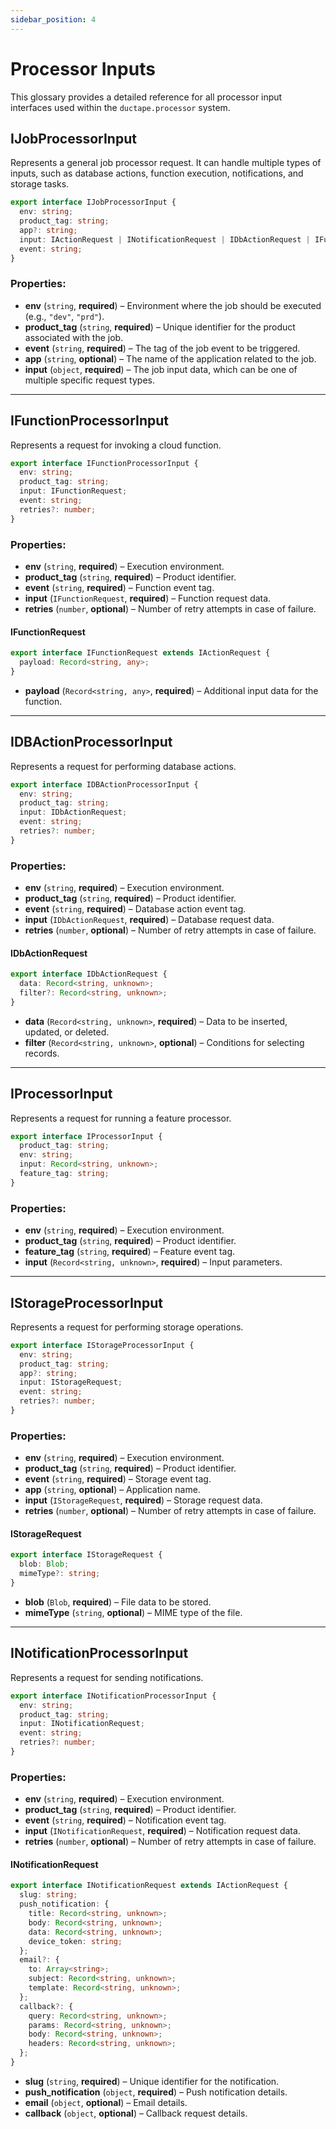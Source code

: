 ```yaml
---
sidebar_position: 4
---
```


# Processor Inputs  

This glossary provides a detailed reference for all processor input interfaces used within the `ductape.processor` system.  

## IJobProcessorInput  
Represents a general job processor request. It can handle multiple types of inputs, such as database actions, function execution, notifications, and storage tasks.  

```typescript
export interface IJobProcessorInput {
  env: string;
  product_tag: string;
  app?: string;
  input: IActionRequest | INotificationRequest | IDbActionRequest | IFunctionRequest | IStorageRequest | Record<string, unknown>;
  event: string;
}
```
### Properties:  
- **env** (`string`, **required**) – Environment where the job should be executed (e.g., `"dev"`, `"prd"`).  
- **product_tag** (`string`, **required**) – Unique identifier for the product associated with the job.  
- **event** (`string`, **required**) – The tag of the job event to be triggered.  
- **app** (`string`, **optional**) – The name of the application related to the job.  
- **input** (`object`, **required**) – The job input data, which can be one of multiple specific request types.  

---

## IFunctionProcessorInput  
Represents a request for invoking a cloud function.  

```typescript
export interface IFunctionProcessorInput {
  env: string;
  product_tag: string;
  input: IFunctionRequest;
  event: string;
  retries?: number;
}
```
### Properties:  
- **env** (`string`, **required**) – Execution environment.  
- **product_tag** (`string`, **required**) – Product identifier.  
- **event** (`string`, **required**) – Function event tag.  
- **input** (`IFunctionRequest`, **required**) – Function request data.  
- **retries** (`number`, **optional**) – Number of retry attempts in case of failure.  

#### IFunctionRequest  
```typescript
export interface IFunctionRequest extends IActionRequest {
  payload: Record<string, any>;
}
```
- **payload** (`Record<string, any>`, **required**) – Additional input data for the function.  

---

## IDBActionProcessorInput  
Represents a request for performing database actions.  

```typescript
export interface IDBActionProcessorInput {
  env: string;
  product_tag: string;
  input: IDbActionRequest;
  event: string;
  retries?: number;
}
```
### Properties:  
- **env** (`string`, **required**) – Execution environment.  
- **product_tag** (`string`, **required**) – Product identifier.  
- **event** (`string`, **required**) – Database action event tag.  
- **input** (`IDbActionRequest`, **required**) – Database request data.  
- **retries** (`number`, **optional**) – Number of retry attempts in case of failure.  

#### IDbActionRequest  
```typescript
export interface IDbActionRequest {
  data: Record<string, unknown>;
  filter?: Record<string, unknown>;
}
```
- **data** (`Record<string, unknown>`, **required**) – Data to be inserted, updated, or deleted.  
- **filter** (`Record<string, unknown>`, **optional**) – Conditions for selecting records.  

---

## IProcessorInput  
Represents a request for running a feature processor.  

```typescript
export interface IProcessorInput {
  product_tag: string;
  env: string;
  input: Record<string, unknown>;
  feature_tag: string;
}
```
### Properties:  
- **env** (`string`, **required**) – Execution environment.  
- **product_tag** (`string`, **required**) – Product identifier.  
- **feature_tag** (`string`, **required**) – Feature event tag.  
- **input** (`Record<string, unknown>`, **required**) – Input parameters.  

---

## IStorageProcessorInput  
Represents a request for performing storage operations.  

```typescript
export interface IStorageProcessorInput {
  env: string;
  product_tag: string;
  app?: string;
  input: IStorageRequest;
  event: string;
  retries?: number;
}
```
### Properties:  
- **env** (`string`, **required**) – Execution environment.  
- **product_tag** (`string`, **required**) – Product identifier.  
- **event** (`string`, **required**) – Storage event tag.  
- **app** (`string`, **optional**) – Application name.  
- **input** (`IStorageRequest`, **required**) – Storage request data.  
- **retries** (`number`, **optional**) – Number of retry attempts in case of failure.  

#### IStorageRequest  
```typescript
export interface IStorageRequest {
  blob: Blob;
  mimeType?: string;
}
```
- **blob** (`Blob`, **required**) – File data to be stored.  
- **mimeType** (`string`, **optional**) – MIME type of the file.  

---

## INotificationProcessorInput  
Represents a request for sending notifications.  

```typescript
export interface INotificationProcessorInput {
  env: string;
  product_tag: string;
  input: INotificationRequest;
  event: string;
  retries?: number;
}
```
### Properties:  
- **env** (`string`, **required**) – Execution environment.  
- **product_tag** (`string`, **required**) – Product identifier.  
- **event** (`string`, **required**) – Notification event tag.  
- **input** (`INotificationRequest`, **required**) – Notification request data.  
- **retries** (`number`, **optional**) – Number of retry attempts in case of failure.  

#### INotificationRequest  
```typescript
export interface INotificationRequest extends IActionRequest {
  slug: string;
  push_notification: {
    title: Record<string, unknown>;
    body: Record<string, unknown>;
    data: Record<string, unknown>;
    device_token: string;
  };
  email?: {
    to: Array<string>;
    subject: Record<string, unknown>;
    template: Record<string, unknown>;
  };
  callback?: {
    query: Record<string, unknown>;
    params: Record<string, unknown>;
    body: Record<string, unknown>;
    headers: Record<string, unknown>;
  };
}
```
- **slug** (`string`, **required**) – Unique identifier for the notification.  
- **push_notification** (`object`, **required**) – Push notification details.  
- **email** (`object`, **optional**) – Email details.  
- **callback** (`object`, **optional**) – Callback request details.  